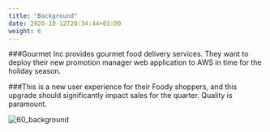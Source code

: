 ```yaml
---
title: "Background"
date: 2020-10-12T20:34:44+03:00
weight: 6
---
```


###Gourmet Inc provides gourmet food delivery services. They want to deploy their new promotion manager web application to AWS in time for the holiday season.

###This is a new user experience for their Foody shoppers, and this upgrade should significantly impact sales for the quarter. Quality is paramount.

 ![60_background](/images/intro/Gourmet_inc_logo.png)